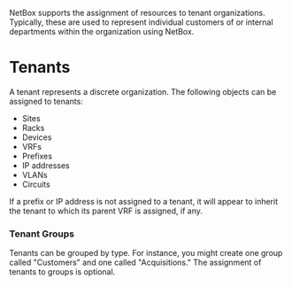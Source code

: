 NetBox supports the assignment of resources to tenant organizations. Typically, these are used to represent individual customers of or internal departments within the organization using NetBox.

# Tenants

A tenant represents a discrete organization. The following objects can be assigned to tenants:

* Sites
* Racks
* Devices
* VRFs
* Prefixes
* IP addresses
* VLANs
* Circuits

If a prefix or IP address is not assigned to a tenant, it will appear to inherit the tenant to which its parent VRF is assigned, if any.

### Tenant Groups

Tenants can be grouped by type. For instance, you might create one group called "Customers" and one called "Acquisitions." The assignment of tenants to groups is optional.
